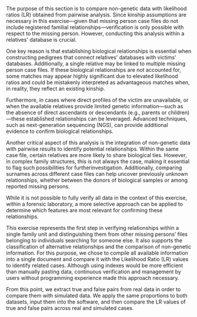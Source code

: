 
The purpose of this section is to compare non-genetic data with likelihood ratios (LR) obtained from pairwise analysis. Since kinship assumptions are necessary in this 
exercise—given that missing person case files do not include registered familial relationships—verification is only possible with respect to the missing person. However, 
conducting this analysis within a relatives' database is crucial.

One key reason is that establishing biological relationships is essential when constructing pedigrees that connect relatives' databases with victims' databases. Additionally, 
a single relative may be linked to multiple missing person case files. If these biological relationships are not accounted for, some matches may appear highly significant due 
to elevated likelihood ratios and could be mistakenly interpreted as advantageous matches when, in reality, they reflect an existing kinship.

Furthermore, in cases where direct profiles of the victim are unavailable, or when the available relatives provide limited genetic information—such as the absence of direct 
ascendants or descendants (e.g., parents or children)—these established relationships can be leveraged. Advanced techniques, such as next-generation sequencing (NGS), can provide additional evidence to confirm biological relationships.

Another critical aspect of this analysis is the integration of non-genetic data with pairwise results to identify potential relationships. Within the same case file, certain 
relatives are more likely to share biological ties. However, in complex family structures, this is not always the case, making it essential to flag such possibilities for furtherinvestigation. Additionally, comparing surnames across different case files can help uncover previously unknown relationships, whether between the donors of biological samples or among reported missing persons. 

While it is not possible to fully verify all data in the context of this exercise, within a forensic laboratory, a more selective approach can be applied to determine 
which features are most relevant for confirming these relationships.

This exercise represents the first step in verifying relationships within a single family unit and distinguishing them from other missing persons’ files belonging to individuals searching for someone else. It also supports the classification of alternative relationships and the comparison of non-genetic information. For this purpose, we chose to compile all available information into a single document and compare it with the Likelihood Ratio (LR) values to identify related cases. Although using indexes would be more efficient than manually pasting data, continuous verification and management by users without programming experience made this approach necessary.

From this point, we extract true and false pairs from real data in order to compare them with simulated data. We apply the same proportions to both datasets, input them into the software, and then compare the LR values of true and false pairs across real and simulated cases.
